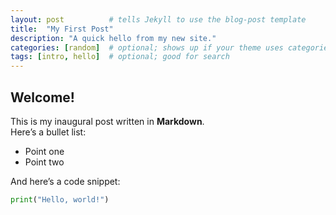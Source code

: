 ```yaml
---
layout: post          # tells Jekyll to use the blog-post template
title:  "My First Post"
description: "A quick hello from my new site."
categories: [random]  # optional; shows up if your theme uses categories
tags: [intro, hello]  # optional; good for search
---
```


## Welcome!

This is my inaugural post written in **Markdown**.  
Here’s a bullet list:

- Point one
- Point two

And here’s a code snippet:

```python
print("Hello, world!")

